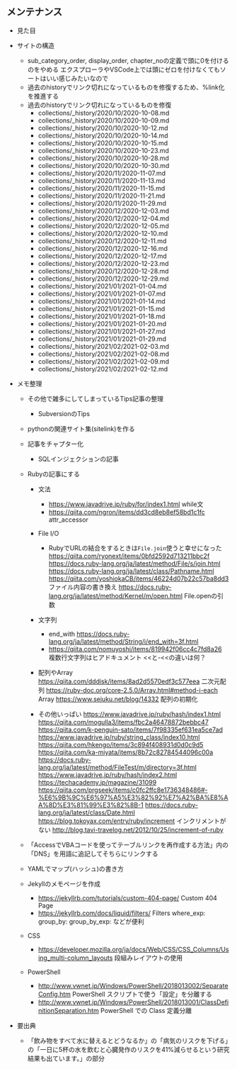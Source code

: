 メンテナンス
-----------

- 見た目

- サイトの構造
  - sub_category_order, display_order, chapter_noの定義で頭に0を付けるのをやめる
    エクスプローラやVSCode上では頭にゼロを付けなくてもソートはいい感じみたいなので
  - 過去のhistoryでリンク切れになっているものを修復するため、%link化を推進する
  - 過去のhistoryでリンク切れになっているものを修復
    - collections/_history/2020/10/2020-10-08.md
    - collections/_history/2020/10/2020-10-09.md
    - collections/_history/2020/10/2020-10-12.md
    - collections/_history/2020/10/2020-10-14.md
    - collections/_history/2020/10/2020-10-15.md
    - collections/_history/2020/10/2020-10-23.md
    - collections/_history/2020/10/2020-10-28.md
    - collections/_history/2020/10/2020-10-30.md
    - collections/_history/2020/11/2020-11-07.md
    - collections/_history/2020/11/2020-11-13.md
    - collections/_history/2020/11/2020-11-15.md
    - collections/_history/2020/11/2020-11-21.md
    - collections/_history/2020/11/2020-11-29.md
    - collections/_history/2020/12/2020-12-03.md
    - collections/_history/2020/12/2020-12-04.md
    - collections/_history/2020/12/2020-12-05.md
    - collections/_history/2020/12/2020-12-10.md
    - collections/_history/2020/12/2020-12-11.md
    - collections/_history/2020/12/2020-12-16.md
    - collections/_history/2020/12/2020-12-17.md
    - collections/_history/2020/12/2020-12-23.md
    - collections/_history/2020/12/2020-12-28.md
    - collections/_history/2020/12/2020-12-29.md
    - collections/_history/2021/01/2021-01-04.md
    - collections/_history/2021/01/2021-01-07.md
    - collections/_history/2021/01/2021-01-14.md
    - collections/_history/2021/01/2021-01-15.md
    - collections/_history/2021/01/2021-01-18.md
    - collections/_history/2021/01/2021-01-20.md
    - collections/_history/2021/01/2021-01-27.md
    - collections/_history/2021/01/2021-01-29.md
    - collections/_history/2021/02/2021-02-03.md
    - collections/_history/2021/02/2021-02-08.md
    - collections/_history/2021/02/2021-02-09.md
    - collections/_history/2021/02/2021-02-12.md

- メモ整理
  - その他で雑多にしてしまっているTips記事の整理
    - SubversionのTips
  - pythonの関連サイト集(sitelink)を作る
  - 記事をチャプター化
    - SQLインジェクションの記事
  - Rubyの記事にする
    - 文法
      - https://www.javadrive.jp/ruby/for/index1.html while文
      - https://qiita.com/ngron/items/dd3cd8eb8ef58bd1c1fc attr_accessor

    - File I/O
      - RubyでURLの結合をするときは`File.join`使うと幸せになった
        https://qiita.com/ryonext/items/0bfd2592d713211bbc2f
        https://docs.ruby-lang.org/ja/latest/method/File/s/join.html
        https://docs.ruby-lang.org/ja/latest/class/Pathname.html
        https://qiita.com/yoshiokaCB/items/46224d07b22c57ba8dd3 ファイル内容の書き換え
        https://docs.ruby-lang.org/ja/latest/method/Kernel/m/open.html File.openの引数

    - 文字列
      - end_with
        https://docs.ruby-lang.org/ja/latest/method/String/i/end_with=3f.html
      - https://qiita.com/nomuyoshi/items/819942f06cc4c7fd8a26 複数行文字列はヒアドキュメント <<と-<<の違いは何？

    - 配列やArray
      https://qiita.com/dddisk/items/8ad2d5570edf3c577eea 二次元配列
      https://ruby-doc.org/core-2.5.0/Array.html#method-i-each Array
      https://www.sejuku.net/blog/14332 配列の初期化

    - その他いっぱい
      https://www.javadrive.jp/ruby/hash/index1.html
      https://qiita.com/mogulla3/items/fbc2a46478872bebbc47
      https://qiita.com/k-penguin-sato/items/7f98335ef631ea5ce7ad
      https://www.javadrive.jp/ruby/string_class/index10.html
      https://qiita.com/hkengo/items/3c894f408931d0d0c9d5
      https://qiita.com/ka-miyata/items/8b72c82784544096c00a
      https://docs.ruby-lang.org/ja/latest/method/FileTest/m/directory=3f.html
      https://www.javadrive.jp/ruby/hash/index2.html
      https://techacademy.jp/magazine/31099
      https://qiita.com/prgseek/items/c0fc2ffc8e1736348486#-%E6%9B%9C%E6%97%A5%E3%82%92%E7%A2%BA%E8%AA%8D%E3%81%99%E3%82%8B-1
      https://docs.ruby-lang.org/ja/latest/class/Date.html
      https://blog.tokoyax.com/entry/ruby/increment インクリメントがない
        http://blog.tavi-travelog.net/2012/10/25/increment-of-ruby

  - 「AccessでVBAコードを使ってテーブルリンクを再作成する方法」内の「DNS」を用語に追記してそちらにリンクする

  - YAMLでマップ(ハッシュ)の書き方

  - Jekyllのメモページを作成
    - https://jekyllrb.com/tutorials/custom-404-page/ Custom 404 Page
    - https://jekyllrb.com/docs/liquid/filters/ Filters
        where_exp:
        group_by:
        group_by_exp:
        などが便利

  - CSS
    - https://developer.mozilla.org/ja/docs/Web/CSS/CSS_Columns/Using_multi-column_layouts 段組みレイアウトの使用

  - PowerShell
    - http://www.vwnet.jp/Windows/PowerShell/2018013002/SeparateConfig.htm PowerShell スクリプトで使う「設定」を分離する
    - http://www.vwnet.jp/Windows/PowerShell/2018013001/ClassDefinitionSeparation.htm PowerShell での Class 定義分離

- 要出典
  - 「飲み物をすべて水に替えるとどうなるか」の「病気のリスクを下げる」の「一日に5杯の水を飲むと心臓発作のリスクを41%減らせるという研究結果も出ています。」の部分
